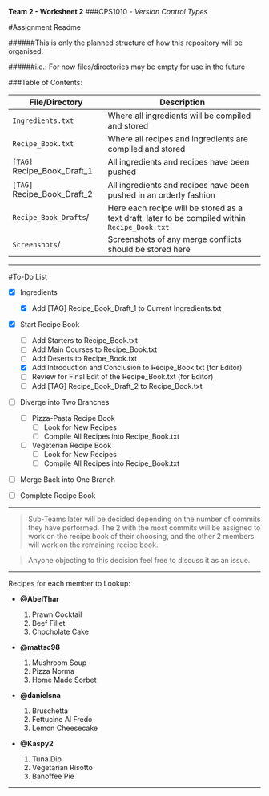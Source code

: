 **Team 2 - Worksheet 2**
###CPS1010 - *Version Control Types*

#Assignment Readme

######This is only the planned structure of how this repository will be organised. 

######i.e.: For now files/directories may be empty for use in the future

###Table of Contents:

File/Directory | Description
------------ | -------------
`Ingredients.txt` | Where all ingredients will be compiled and stored
`Recipe_Book.txt` | Where all recipes and ingredients are compiled and stored
`[TAG]` Recipe_Book_Draft_1 | All ingredients and recipes have been pushed
`[TAG]` Recipe_Book_Draft_2 | All ingredients and recipes have been pushed in an orderly fashion
`Recipe_Book_Drafts`/ | Here each recipe will be stored as a text draft, later to be compiled within `Recipe_Book.txt`
`Screenshots`/ | Screenshots of any merge conflicts should be stored here

---

#To-Do List
- [x] Ingredients
	- [x] Add [TAG] Recipe_Book_Draft_1 to Current Ingredients.txt
- [x] Start Recipe Book
	- [ ] Add Starters to Recipe_Book.txt
	- [ ] Add Main Courses to Recipe_Book.txt
	- [ ] Add Deserts to Recipe_Book.txt
	- [x] Add Introduction and Conclusion to Recipe_Book.txt (for Editor)
	- [ ] Review for Final Edit of the Recipe_Book.txt (for Editor)
	- [ ] Add [TAG] Recipe_Book_Draft_2 to Recipe_Book.txt
- [ ] Diverge into Two Branches
	- [ ] Pizza-Pasta Recipe Book
		- [ ] Look for New Recipes
		- [ ] Compile All Recipes into Recipe_Book.txt
	- [ ] Vegeterian Recipe Book
		- [ ] Look for New Recipes
		- [ ] Compile All Recipes into Recipe_Book.txt
- [ ] Merge Back into One Branch

- [ ] Complete Recipe Book

---

> Sub-Teams later will be decided depending on the number of commits they have performed. The 2 with the most commits will be assigned to work on the recipe book of their choosing, and the other 2 members will work on the remaining recipe book.

> Anyone objecting to this decision feel free to discuss it as an issue.
	
---

Recipes for each member to Lookup:

* **@AbelThar**
	1.	Prawn Cocktail
	2.	Beef Fillet
	3.	Chocholate Cake

* **@mattsc98**
	1.	Mushroom Soup
	2.	Pizza Norma
	3.	Home Made Sorbet

* **@danielsna**
	1.	Bruschetta
	2.	Fettucine Al Fredo
	3.	Lemon Cheesecake

* **@Kaspy2**
	1.	Tuna Dip
	2.	Vegetarian Risotto
	3.	Banoffee Pie

-------------------------------------------------------------------------
